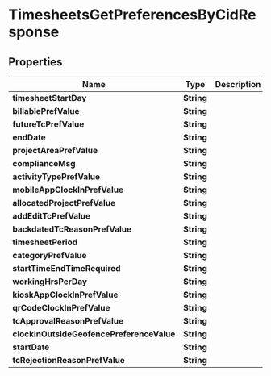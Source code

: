 

# TimesheetsGetPreferencesByCidResponse


## Properties

| Name | Type | Description | Notes |
|------------ | ------------- | ------------- | -------------|
|**timesheetStartDay** | **String** |  |  [optional] |
|**billablePrefValue** | **String** |  |  [optional] |
|**futureTcPrefValue** | **String** |  |  [optional] |
|**endDate** | **String** |  |  [optional] |
|**projectAreaPrefValue** | **String** |  |  [optional] |
|**complianceMsg** | **String** |  |  [optional] |
|**activityTypePrefValue** | **String** |  |  [optional] |
|**mobileAppClockInPrefValue** | **String** |  |  [optional] |
|**allocatedProjectPrefValue** | **String** |  |  [optional] |
|**addEditTcPrefValue** | **String** |  |  [optional] |
|**backdatedTcReasonPrefValue** | **String** |  |  [optional] |
|**timesheetPeriod** | **String** |  |  [optional] |
|**categoryPrefValue** | **String** |  |  [optional] |
|**startTimeEndTimeRequired** | **String** |  |  [optional] |
|**workingHrsPerDay** | **String** |  |  [optional] |
|**kioskAppClockInPrefValue** | **String** |  |  [optional] |
|**qrCodeClockInPrefValue** | **String** |  |  [optional] |
|**tcApprovalReasonPrefValue** | **String** |  |  [optional] |
|**clockInOutsideGeofencePreferenceValue** | **String** |  |  [optional] |
|**startDate** | **String** |  |  [optional] |
|**tcRejectionReasonPrefValue** | **String** |  |  [optional] |



